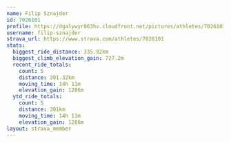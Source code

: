```yaml
---
name: Filip Sznajder
id: 7026101
profile: https://dgalywyr863hv.cloudfront.net/pictures/athletes/7026101/2123836/19/large.jpg
username: filip-sznajder
strava_url: https://www.strava.com/athletes/7026101
stats:
  biggest_ride_distance: 335.92km
  biggest_climb_elevation_gain: 727.2m
  recent_ride_totals:
    count: 5
    distance: 301.32km
    moving_time: 14h 11m
    elevation_gain: 1286m
  ytd_ride_totals:
    count: 5
    distance: 301km
    moving_time: 14h 11m
    elevation_gain: 1286m
layout: strava_member
--- 
```

